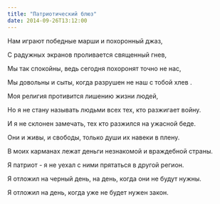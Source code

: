 ```yaml
---
title: "Патриотический блюз"
date: 2014-09-26T13:12:00
---
```


Нам играют победные марши и похоронный джаз,

С радужных экранов проливается священный гнев,

Мы так спокойны, ведь сегодня похоронят точно не нас,

Мы довольны  и сыты, когда разрушен не наш с тобой хлев .



Моя религия противится лишению жизни людей,

Но я не стану называть людьми всех тех, кто разжигает войну.

И я не склонен замечать, тех кто разжился на ужасной беде.

Они и живы, и свободы, только души их навеки в плену.



В моих карманах лежат деньги незнакомой и враждебной страны.

Я патриот - я не уехал с ними прятаться в другой регион.

Я отложил на черный день, на день, когда они не будут нужны.

Я отложил на день, когда уже не будет нужен закон.
